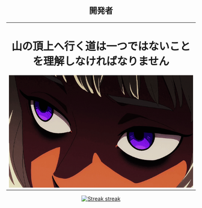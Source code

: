 <h2 align="center">開発者</h2> 
<table align="center">
 <tr>
   <td align="center">
      <h1>山の頂上へ行く道は一つではないことを理解しなければなりません</h1>
      <a> 
         <img src="./img/thistle.gif" width="600px" height="300"/>  
      </a>
   </td>
 </tr>
</table>

<p align="center">
  <a href="#"><img alt="Streak streak" src="https://count.getloli.com/get/@DanielBrisch?theme=rule34"/></a>
</p>








